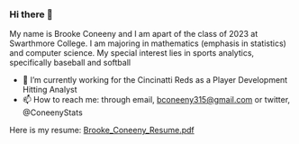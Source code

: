 ### Hi there 👋

My name is Brooke Coneeny and I am apart of the class of 2023 at Swarthmore College. 
I am majoring in mathematics (emphasis in statistics) and computer science.
My special interest lies in sports analytics, specifically baseball and softball 

- 🔭 I’m currently working for the Cincinatti Reds as a Player Development Hitting Analyst
- 📫 How to reach me: through email, bconeeny315@gmail.com or twitter, @ConeenyStats

Here is my resume: 
[Brooke_Coneeny_Resume.pdf](https://github.com/brooke-coneeny/brooke-coneeny/files/9255293/Brooke_Coneeny_Resume.pdf)
